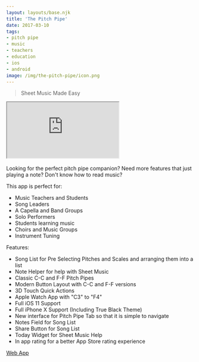 ```yaml
---
layout: layouts/base.njk
title: 'The Pitch Pipe'
date: 2017-03-10
tags:
- pitch pipe
- music
- teachers
- education
- ios
- android
image: /img/the-pitch-pipe/icon.png
---
```


<img class="app-icon" src="/img/the-pitch-pipe/icon.png" hidden>

> Sheet Music Made Easy

<iframe class="app" src="https://pitchpipe.app"></iframe>

Looking for the perfect pitch pipe companion?
Need more features that just playing a note?
Don't know how to read music?

This app is perfect for:

- Music Teachers and Students
- Song Leaders
- A Capella and Band Groups
- Solo Performers
- Students learning music
- Choirs and Music Groups
- Instrument Tuning

Features:

- Song List for Pre Selecting Pitches and Scales and arranging them into a list
- Note Helper for help with Sheet Music
- Classic C-C and F-F Pitch Pipes
- Modern Button Layout with C-C and F-F versions
- 3D Touch Quick Actions
- Apple Watch App with "C3" to "F4"
- Full iOS 11 Support
- Full iPhone X Support (Including True Black Theme)
- New interface for Pitch Pipe Tab so that it is simple to navigate
- Notes Field for Song List
- Share Button for Song List
- Today Widget for Sheet Music Help
- In app rating for a better App Store rating experience

<div class="app-links">
  <a target="_blank" rel="noopener noreferrer" href="https://apps.apple.com/us/app/the-pitch-pipe/id1244972865">
   <div class="apple"></div>
  </a>
  <a target="_blank" rel="noopener noreferrer" href="https://play.google.com/store/apps/details?id=com.appleeducate.thepitchpipe&hl=en_US&gl=US">
   <div class="google"></div>
  </a>

  <a class="web-app" target="_blank" href="https://pitchpipe.app" class="button">Web App</a>

</div>